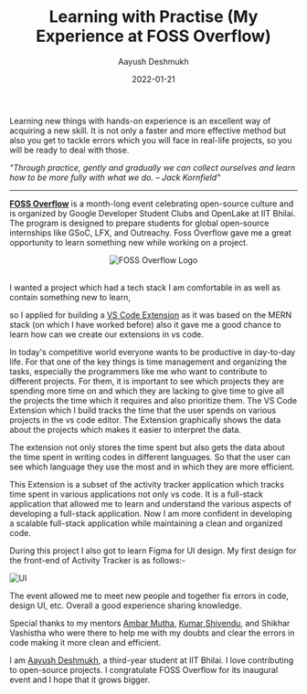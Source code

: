 ﻿---
title: Learning with Practise (My Experience at FOSS Overflow)
author: Aayush Deshmukh
date: '2022-01-21'
---

Learning new things with hands-on experience is an excellent way of acquiring a new skill. It is not only a faster and more effective method but also you get to tackle errors which you will face in real-life projects, so you will be ready to deal with those.

_"Through practice, gently and gradually we can collect ourselves and learn how to be more fully with what we do. – Jack Kornfield"_

---

[**FOSS Overflow**](https://fossoverflow.dev/) is a month-long event celebrating open-source culture and is organized by Google Developer Student Clubs and OpenLake at IIT Bhilai. The program is designed to prepare students for global open-source internships like GSoC, LFX, and Outreachy. Foss Overflow gave me a great opportunity to learn something new while working on a project.

<div align="center">

![FOSS Overflow Logo](/logo.png)

</div>

<br/>
I wanted a project which had a tech stack I am comfortable in as well as contain something new to learn,

so I applied for building a [VS Code Extension](https://github.com/OpenLake/Activity-Tracker/tree/main/packages/vscode-extension) as it was based on the MERN stack (on which I have worked before) also it gave me a good chance to learn how can we create our extensions in vs code.

In today's competitive world everyone wants to be productive in day-to-day life. For that one of the key things is time management and organizing the tasks, especially the programmers like me who want to contribute to different projects. For them, it is important to see which projects they are spending more time on and which they are lacking to give time to give all the projects the time which it requires and also prioritize them. The VS Code Extension which I build tracks the time that the user spends on various projects in the vs code editor. The Extension graphically shows the data about the projects which makes it easier to interpret the data.

The extension not only stores the time spent but also gets the data about the time spent in writing codes in different languages. So that the user can see which language they use the most and in which they are more efficient.

This Extension is a subset of the activity tracker application which tracks time spent in various applications not only vs code. It is a full-stack application that allowed me to learn and understand the various aspects of developing a full-stack application. Now I am more confident in developing a scalable full-stack application while maintaining a clean and organized code.

During this project I also got to learn Figma for UI design. My first design for the front-end of Activity Tracker is as follows:-

![UI](/blog/vs-code-extension/figma-ui.png)

The event allowed me to meet new people and together fix errors in code, design UI, etc. Overall a good experience sharing knowledge.

Special thanks to my mentors [Ambar Mutha](https://github.com/ambarvm), [Kumar Shivendu](https://github.com/KShivendu), and Shikhar Vashistha who were there to help me with my doubts and clear the errors in code making it more clean and efficient.

I am [Aayush Deshmukh](https://github.com/Aayushd18), a third-year student at IIT Bhilai. I love contributing to open-source projects. I congratulate FOSS Overflow for its inaugural event and I hope that it grows bigger.
